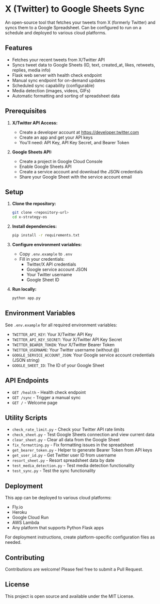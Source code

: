 # X (Twitter) to Google Sheets Sync

An open-source tool that fetches your tweets from X (formerly Twitter) and syncs them to a Google Spreadsheet. Can be configured to run on a schedule and deployed to various cloud platforms.

## Features

- Fetches your recent tweets from X/Twitter API
- Syncs tweet data to Google Sheets (ID, text, created_at, likes, retweets, replies, media info)
- Flask web server with health check endpoint
- Manual sync endpoint for on-demand updates
- Scheduled sync capability (configurable)
- Media detection (images, videos, GIFs)
- Automatic formatting and sorting of spreadsheet data

## Prerequisites

1. **X/Twitter API Access:**
   - Create a developer account at https://developer.twitter.com
   - Create an app and get your API keys
   - You'll need: API Key, API Key Secret, and Bearer Token

2. **Google Sheets API:**
   - Create a project in Google Cloud Console
   - Enable Google Sheets API
   - Create a service account and download the JSON credentials
   - Share your Google Sheet with the service account email

## Setup

1. **Clone the repository:**
   ```bash
   git clone <repository-url>
   cd x-strategy-os
   ```

2. **Install dependencies:**
   ```bash
   pip install -r requirements.txt
   ```

3. **Configure environment variables:**
   - Copy `.env.example` to `.env`
   - Fill in your credentials:
     - Twitter/X API credentials
     - Google service account JSON
     - Your Twitter username
     - Google Sheet ID

4. **Run locally:**
   ```bash
   python app.py
   ```

## Environment Variables

See `.env.example` for all required environment variables:
- `TWITTER_API_KEY`: Your X/Twitter API Key
- `TWITTER_API_KEY_SECRET`: Your X/Twitter API Key Secret
- `TWITTER_BEARER_TOKEN`: Your X/Twitter Bearer Token
- `TWITTER_USERNAME`: Your Twitter username (without @)
- `GOOGLE_SERVICE_ACCOUNT_JSON`: Your Google service account credentials (JSON string)
- `GOOGLE_SHEET_ID`: The ID of your Google Sheet

## API Endpoints

- `GET /health` - Health check endpoint
- `GET /sync` - Trigger a manual sync
- `GET /` - Welcome page

## Utility Scripts

- `check_rate_limit.py` - Check your Twitter API rate limits
- `check_sheet.py` - Test Google Sheets connection and view current data
- `clear_sheet.py` - Clear all data from the Google Sheet
- `fix_formatting.py` - Fix formatting issues in the spreadsheet
- `get_bearer_token.py` - Helper to generate Bearer Token from API keys
- `get_user_id.py` - Get Twitter user ID from username
- `resort_sheet.py` - Resort spreadsheet data by date
- `test_media_detection.py` - Test media detection functionality
- `test_sync.py` - Test the sync functionality

## Deployment

This app can be deployed to various cloud platforms:
- Fly.io
- Heroku
- Google Cloud Run
- AWS Lambda
- Any platform that supports Python Flask apps

For deployment instructions, create platform-specific configuration files as needed.

## Contributing

Contributions are welcome! Please feel free to submit a Pull Request.

## License

This project is open source and available under the MIT License.